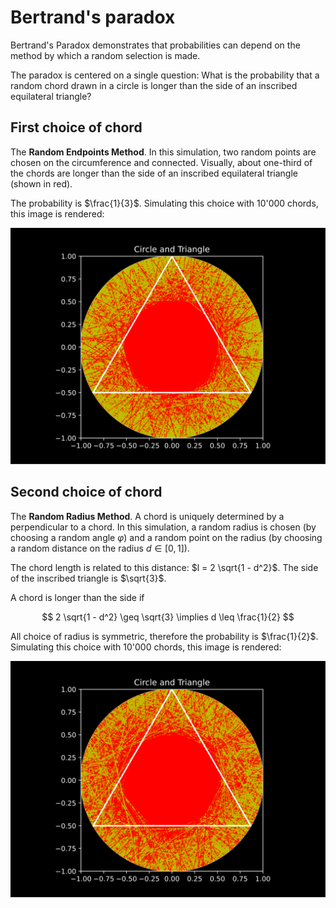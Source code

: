 # Bertrand's paradox

Bertrand's Paradox demonstrates that probabilities can depend on the method by which a random selection is made.

The paradox is centered on a single question: What is the probability that a random chord drawn in a circle is longer than the side of an inscribed equilateral triangle?

## First choice of chord

The **Random Endpoints Method**. In this simulation, two random points are chosen on the circumference and connected. Visually, about one-third of the chords are longer than the side of an inscribed equilateral triangle (shown in red).


The probability is $\frac{1}{3}$. Simulating this choice with 10'000 chords, this image is rendered:

![](./img/probability1.svg)

## Second choice of chord

The **Random Radius Method**. A chord is uniquely determined by a perpendicular to a chord. In this simulation, a random radius is chosen (by choosing a random angle $\varphi$) and a random point on the radius (by choosing a random distance on the radius $d \in [0, 1]$).

The chord length is related to this distance: $l = 2 \sqrt{1 - d^2}$. The side of the inscribed triangle is $\sqrt{3}$.

A chord is longer than the side if

$$
2 \sqrt{1 - d^2} \geq \sqrt{3} \implies d \leq \frac{1}{2}
$$

All choice of radius is symmetric, therefore the probability is $\frac{1}{2}$. Simulating this choice with 10'000 chords, this image is rendered:

![](./img/probability2.svg)
